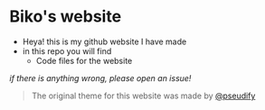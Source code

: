 # Biko's website
- Heya! this is my github website I have made
- in this repo you will find
  - Code files for the website
 
*if there is anything wrong, please open an issue!*

> The original theme for this website was made by [@pseudify](https://github.com/pseudify)